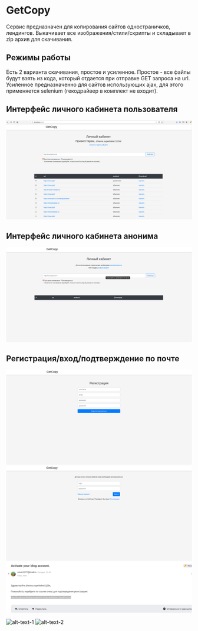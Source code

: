 # GetCopy

Сервис предназначен для копирования сайтов одностраничков, лендингов.
Выкачивает все изображения/стили/скрипты и складывает в zip архив для скачивания.

## Режимы работы

Есть 2 варианта скачивания, простое и усиленное. 
Простое - все файлы будут взять из кода, который отдается при отправке GET запроса на url.
Усиленное предназначенно для сайтов использующих ajax, для этого применяется selenium (гекодрайвер в комплект не входит).

## Интерфейс личного кабинета пользователя

![Screenshot](markdown_img/интерфейс.png "Screenshot")

## Интерфейс личного кабинета анонима

![Screenshot](markdown_img/аноним.png "Screenshot")

## Регистрация/вход/подтверждение по почте

![Screenshot](markdown_img/Регистрация.png "Screenshot") ![Screenshot](markdown_img/авторизация.png "Screenshot")
![Screenshot](markdown_img/подтверждение.png "Screenshot")


![alt-text-1](Регистрация.png "title-1") ![alt-text-2](Регистрация.png "title-2")
